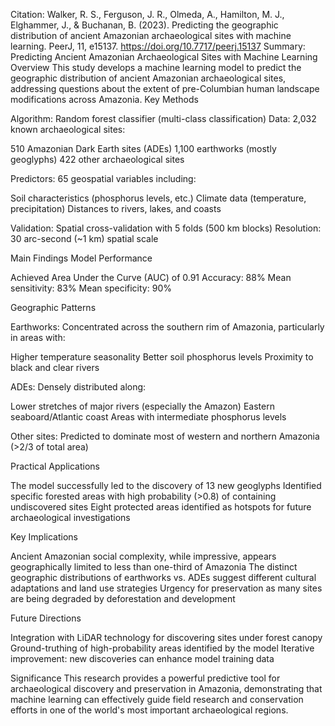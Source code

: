 Citation:
Walker, R. S., Ferguson, J. R., Olmeda, A., Hamilton, M. J., Elghammer, J., & Buchanan, B. (2023). Predicting the geographic distribution of ancient Amazonian archaeological sites with machine learning. PeerJ, 11, e15137. https://doi.org/10.7717/peerj.15137
Summary: Predicting Ancient Amazonian Archaeological Sites with Machine Learning
Overview
This study develops a machine learning model to predict the geographic distribution of ancient Amazonian archaeological sites, addressing questions about the extent of pre-Columbian human landscape modifications across Amazonia.
Key Methods

Algorithm: Random forest classifier (multi-class classification)
Data: 2,032 known archaeological sites:

510 Amazonian Dark Earth sites (ADEs)
1,100 earthworks (mostly geoglyphs)
422 other archaeological sites


Predictors: 65 geospatial variables including:

Soil characteristics (phosphorus levels, etc.)
Climate data (temperature, precipitation)
Distances to rivers, lakes, and coasts


Validation: Spatial cross-validation with 5 folds (500 km blocks)
Resolution: 30 arc-second (~1 km) spatial scale

Main Findings
Model Performance

Achieved Area Under the Curve (AUC) of 0.91
Accuracy: 88%
Mean sensitivity: 83%
Mean specificity: 90%

Geographic Patterns

Earthworks: Concentrated across the southern rim of Amazonia, particularly in areas with:

Higher temperature seasonality
Better soil phosphorus levels
Proximity to black and clear rivers


ADEs: Densely distributed along:

Lower stretches of major rivers (especially the Amazon)
Eastern seaboard/Atlantic coast
Areas with intermediate phosphorus levels


Other sites: Predicted to dominate most of western and northern Amazonia (>2/3 of total area)

Practical Applications

The model successfully led to the discovery of 13 new geoglyphs
Identified specific forested areas with high probability (>0.8) of containing undiscovered sites
Eight protected areas identified as hotspots for future archaeological investigations

Key Implications

Ancient Amazonian social complexity, while impressive, appears geographically limited to less than one-third of Amazonia
The distinct geographic distributions of earthworks vs. ADEs suggest different cultural adaptations and land use strategies
Urgency for preservation as many sites are being degraded by deforestation and development

Future Directions

Integration with LiDAR technology for discovering sites under forest canopy
Ground-truthing of high-probability areas identified by the model
Iterative improvement: new discoveries can enhance model training data

Significance
This research provides a powerful predictive tool for archaeological discovery and preservation in Amazonia, demonstrating that machine learning can effectively guide field research and conservation efforts in one of the world's most important archaeological regions.
